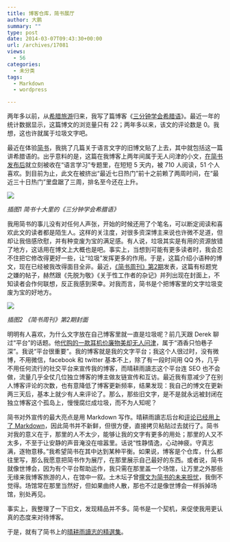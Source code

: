 ```yaml
---
title: 博客仓库，简书展厅
author: 大鹏
summary: ""
type: post
date: 2014-03-07T09:43:30+00:00
url: /archives/17081
views:
  - 56
categories:
  - 未分类
tags:
  - Markdown
  - wordpress

---
```

两年多以前，从[希腊旅游][1]归来，我写了篇博客《[三分钟学会希腊语][2]》。最近一年的统计数据显示，这篇博文的浏览量只有 22；两年多以来，该文的评论数是 0。我想，这也许就属于垃圾文字吧。

最近在体验[简书][3]，我挑了几篇关于语言文字的旧博文贴了上去，其中就包括这一篇讲希腊语的。出乎意料的是，这篇在我博客上两年间属于无人问津的小文，[在简书发布后][4]就立刻被收在“语言学习”专题里，在短短 5 天内，被 710 人阅读，51 个人喜欢。到目前为止，此文在被挤出“最近七日热门”前十之前赖了两周时间，在“最近三十日热门”里盘踞了三周，排名至今还在上升。

![][5]

_插图1 简书十大里的《三分钟学会希腊语》_

我用简书的事儿没有对任何人声张，开始的时候还用了个笔名，可以断定阅读和喜欢此文的读者都是陌生人。这样的关注度，对很多资深博主来说也许微不足道，但却让我倍感欣慰，并有种变废为宝的满足感。有人说，垃圾其实是有用的资源放错了地方，这话用在博文上大概也是吧。事实上，当想到可能有更多读者时，我会忍不住把它修改得更好一些，让“垃圾”发挥更多的作用。于是，这篇介绍小语种的博文，现在已经被我改得面目全非。最近，[《简书周刊》第2期][6]发表，这篇有标题党之嫌的帖子，赫然跟《先脱为敬》《关于性工作者的杂记》并列出现在封面上，不知读者会作何联想，反正我感到荣幸。对我而言，简书是个把博客里的文字垃圾变废为宝的好地方。

![][7]

_插图2 《简书周刊》第2期封面_

明明有人喜欢，为什么文字放在自己博客里就一直是垃圾呢？前几天跟 Derek 聊过“平台”的话题。他[代购的一款耳机价廉物美却无人问津][8]，属于“酒香只怕巷子深”。我说“平台很重要”。我的博客就是我的文字平台；我这个人很过时，没有微博，不用微信，facebook 和 twitter 基本不上，除了有一段时间用 QQ 外，几乎不用任何流行的社交平台来宣传我的博客，而晴耕雨讀志这个平台连 SEO 也不会做，流量几乎全仗几位独立博客的博主做友链宣传和互访。最近我有意减少了在别人博客评论的次数，也有意降低了博客更新频率，结果发现：我自己的博文在更新两三天后，基本上就少有人来评论了。那么，那些旧文字，是不是就永远被封闭在独立博客这个孤岛上，慢慢腐烂成垃圾，而不为人知呢？

简书对外宣传的最大亮点是用 Markdown 写作。晴耕雨讀志后台和[评论已经用上了 Markdown][9]，因此简书并不新鲜，但很方便，直接拷贝粘贴过去就行了。简书对我的意义在于，那里的人不太少，能够让我的文字有更多的用处；那里的人又不太多，不至于让安静的声音淹没在喧嚣里。话说“性静情逸，心动神疲。守真志满，逐物意移。”我希望简书在其中达到某种平衡。如果说，博客是个仓库，什么都往里写，那么我愿意把简书作为展厅，在那里展示自己最好的东西。或者说，简书就像世博会，因为有个平台帮助运作，我只需在那里盖一个场馆，让万里之外那些无缘来我博客旅游的人，在馆中一叙。土木坛子曾[撰文为简书的未来担忧][10]，我倒不觉得。场馆常在那里当然好，但如果曲终人散，那也不过是像世博会一样拆掉场馆，别处再见。

事实上，我整理了一下旧文，发现精品并不多。简书是一个契机，来促使我用更认真的态度来对待博客。

于是，就有了简书上的[晴耕雨讀志的精選集][3]。

 [1]: http://dapengde.com/archives/13213
 [2]: http://dapengde.com/2011-08-07-%E4%B8%89%E5%88%86%E9%92%9F%E5%AD%A6%E4%BC%9A%E5%B8%8C%E8%85%8A%E8%AF%AD/
 [3]: http://jianshu.io/notebooks/58806/list
 [4]: http://jianshu.io/p/c9a88c6c3d88
 [5]: https://qg5vba.dm2302.livefilestore.com/y2pvi5OMhmHPU4UWFiqzRO3tDnY5GRqSZpOly6tK3YJrEGHNsWykkNYtUOPi0F1ooiJ6sRlmIbao96UBTrHx4nbwNZviIVjnk5gNgNU8KbaEww/2014-02-19_JianshuTop10_Greek2.jpg
 [6]: http://read.douban.com/ebook/2857525/
 [7]: https://qg5vba.dm2302.livefilestore.com/y2pzlUaZ2y2OU3PS2cir9ynJEjzz4L1yB5FEcJaTbWelM21SmN1cfY9a_sFlk812agCO_S-b-CSPjmiDBFpH9TC6X5fV3orVbcR-KEBtyGG1YM/2014-02-19_JianshuWeekly02_c.jpg
 [8]: http://liangpin.us/2498
 [9]: http://dapengde.com/archives/17033
 [10]: https://tumutanzi.com/archives/12424
